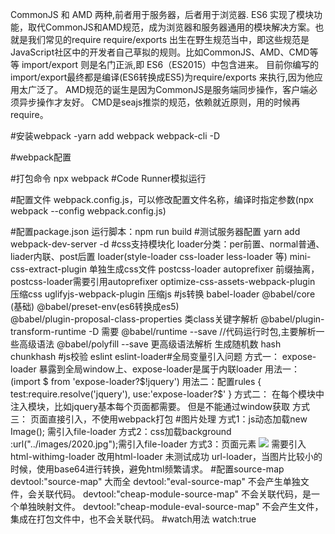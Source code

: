 CommonJS 和 AMD 两种,前者用于服务器，后者用于浏览器.
ES6 实现了模块功能，取代CommonJS和AMD规范，成为浏览器和服务器通用的模块解决方案。也就是我们常见的require
require/exports 出生在野生规范当中，即这些规范是JavaScript社区中的开发者自己草拟的规则。比如CommonJS、AMD、CMD等等
import/export 则是名门正派,即 ES6（ES2015）中包含进来。
目前你编写的import/export最终都是编译(ES6转换成ES5)为require/exports 来执行,因为他应用太广泛了。
AMD规范的诞生是因为CommonJS是服务端同步操作，客户端必须异步操作才友好。
CMD是seajs推崇的规范，依赖就近原则，用的时候再require。

#安装webpack
    -yarn add webpack webpack-cli -D

#webpack配置

#打包命令
    npx webpack
#Code Runner模拟运行

#配置文件
    webpack.config.js，可以修改配置文件名称，编译时指定参数(npx webpack --config  webpack.config.js)

#配置package.json 
    运行脚本：npm run build 
#测试服务器配置
    yarn add webpack-dev-server -d
#css支持模块化
    loader分类：per前置、normal普通、liader内联、post后置
    loader(style-loader     css-loader    less-loader  等)
    mini-css-extract-plugin 单独生成css文件
    postcss-loader  autoprefixer    前缀抽离，postcss-loader需要引用autoprefixer
    optimize-css-assets-webpack-plugin      压缩css
    uglifyjs-webpack-plugin     压缩js
#js转换
    babel-loader    @babel/core (基础)    @babel/preset-env(es6转换成es5)    
    @babel/plugin-proposal-class-properties  类class关键字解析
    @babel/plugin-transform-runtime -D 需要 @babel/runtime --save  //代码运行时包,主要解析一些高级语法
    @babel/polyfill --save  更高级语法解析
    生成随机数  hash  chunkhash 
#js校验
    eslint  eslint-loader#全局变量引入问题
    方式一：
        expose-loader 暴露到全局window上、expose-loader是属于内联loader
        用法一：(import $ from 'expose-loader?$!jquery')
        用法二：配置rules
            {
                test:require.resolve('jquery'),
                use:'expose-loader?$'
            }
    方式二：
        在每个模块中注入模块，比如jquery基本每个页面都需要。 但是不能通过window获取
    方式三：
        页面直接引入，不使用webpack打包
#图片处理
    方式1：js动态加载new Image(); 需引入file-loader
    方式2：css加载background :url("../images/2020.jpg");需引入file-loader
    方式3：页面元素 <img src="../images/zyx.png" /> 需要引入html-withimg-loader 改用html-loader 未测试成功
    url-loader，当图片比较小的时候，使用base64进行转换，避免html频繁请求。
#配置source-map
    devtool:"source-map"    大而全
    devtool:"eval-source-map" 不会产生单独文件，会关联代码。
    devtool:"cheap-module-source-map"  不会关联代码，是一个单独映射文件。
    devtool:"cheap-module-eval-source-map" 不会产生文件，集成在打包文件中，也不会关联代码。
#watch用法
    watch:true